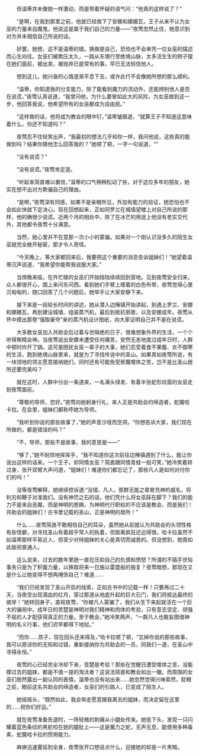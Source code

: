 　　但温蒂并未像她一样激动，而是带着怀疑的语气问：“他真的这样说了？”

　　“是啊，在我到那里之前，他就已经救下了安娜和娜娜瓦，王子从来不认为女巫的力量来自魔鬼，他说这是属于我们自己的力量——”夜莺忽然止住，她意识到对方并未相信自己所说的话。

　　好罢，她想，这不是温蒂的错。换做是自己，恐怕也不会单凭一位女巫的描述而心生向往。女巫们被欺压太久，一路从东境行至绝境山脉，太多活生生的例子摆在她们面前，被出卖，被抛弃已是常有的事，早已无法轻信他人。

　　想到这儿，她兴奋的心情逐渐平息下去，或许此行不会像她所想的那么顺利。

　　“温蒂，你知道我的分支能力，除了能看到魔力的流动外，还能辨别他人是否在说谎，”夜莺认真说道，“我曾问他，为什么要冒如此大的风险，为女巫做到这一步，他回答我说，他希望所有的女巫都成为自由民。”

　　“这样做的话，他将成为教会的眼中钉，”温蒂皱眉道，“就算王子不知道这意味着什么，你还不知道吗？”

　　夜莺忍不住轻笑出声，“我最初的想法几乎和你一样，我问他说，这些真的能做到吗？结果你猜他怎么回答我的？”她顿了顿，一字一句说道，“”

　　“没有说谎？”

　　“没有说谎。”夜莺肯定道。

　　“听起来简直难以置信，”温蒂的口气稍稍松动了些，对于这位多年的朋友，她实在想不出对方欺骗自己的理由。

　　“是啊，”夜莺深有同感，如果不是亲眼所见，外加有能力的验证，她恐怕也不会如此快就下定决心。现在回想起来，正如同罗兰在城墙望楼上对自己所说的那样，他的确很少说谎。近两个月的相处中，除了在冰芒的用途上他没有老实交代外，其他都令夜莺十分满意。

　　当然，她心里并不在意那一次小小的蒙骗。如果对一个刚认识没多久的陌生女巫就完全敞开秘密，那才令人奇怪。

　　“今天晚上，等大家都回来后，我要把这个重要的消息告诉姐妹们！”她望着温蒂沉声说道，“我希望你能帮我说服大家。”

　　当傍晚来临，在外忙碌的女巫们开始陆陆续续回到营地。见到夜莺安全归来，众人都很开心，围上来问东问西。看到她们手臂上缠着的白色布带，夜莺觉得心里沉甸甸的，随口回答了几个问题后，她举手让大家安静下来。

　　接下来是一段较长时间的讲述，她从潜入边陲镇开始讲起，到遇上罗兰、安娜和娜娜瓦，再到建设城墙、组装蒸汽机，最后到抵抗邪兽，以及安娜成年。夜莺从怀中摸出那卷“强取豪夺”来的蒸汽机设计图纸，向大家证明自己并不是在说谎。

　　大多数女巫加入共助会后过着与世隔绝的日子，很难想象外界的生活，一个个听得聚精会神。当夜莺说出安娜未遭受任何痛苦，安然无恙地度过成年日时，人群中顿时炸开了锅。这可是困扰女巫一辈子的大事，她们忍受着食不果腹、衣不御寒的生活，跑到绝境山脉里来，就是为了寻找传说中的圣山。如果真如夜莺所说，有一块领地的领主愿意接纳她们，同时还有可能免受邪魔噬体之苦，岂不是比圣山居所还要完美吗？

　　就在这时，人群中分出一条道来，一名满头绿发、有着半张蛇形纹面的女巫走到夜莺面前。

　　“尊敬的导师，您好。”夜莺向她躬身行礼，来人正是共助会的缔造者，蛇魔哈卡拉。在会里，姐妹们都称呼她为导师。

　　“我听到你说的那些故事了，”她的声音沙哑而空洞，“你想告诉大家，我们现在所做的，都是错误的吗？”

　　“不，导师，那些不是故事，我的意思是——”

　　“够了，”她不耐烦地挥挥手，“我不知道你这次前往边陲镇遇到了什么，能让你说出这样的话来。一个王子，却同情女巫？简直跟同情青蛙一般可笑，”她冷笑着转过身，张开双臂大声问道，“姐妹们！难道你们都忘记了，那些凡人是如何对付你们的吗！”

　　没等夜莺解释，她继续控诉道:“没错，凡人，那群无能之辈冒充神的威名，将利刃和鞭子对准我们。没有神罚之石的话，他们凭什么将女巫踩在脚下？我们的能力不是来自恶魔，而是神明的恩赐，为神明代行职权的不应该是教会，而是我们！共助会的姐妹们！古书里记载的圣山，正是神明的居所！”

　　什么……夜莺简直不敢相信自己的耳朵，虽然她从前就认为共助会的头领性格有些怪僻，对寻找圣山有着超乎常人的执着，但距离疯狂还远得很。哈卡拉虽然不如温蒂那样平易近人，但至少对待姐妹的关心是真切而诚恳的。但没想到，她竟如此敌视普通人。

　　这么说来，过去的数年里她一直在压抑自己的仇恨和愤怒？所谓的不插手世俗事务只是为了积蓄力量，以换取将来一日施以雷霆般的报复？夜莺暗想，那现在又是什么让她变得不想再掩饰自己？难道……

　　“我们已经发现了圣山开启的线索，正如古书中的记载一样！只要再过二十天，当夜空出现滴血的红月，穿过那道从地底升起的巨大石门，我们将抵达最终的彼岸！”她转回身子，直视夜莺，“你被凡人蒙骗了，我们从生下来起就活在一个巨大的骗局中。成年日的苦楚是神明对我们精神和肉体的考验，只有意志坚定、顽强不屈的人才配获得真正的力量。至于教会，”她冷笑两声，“一群凡人也敢妄图借神明的名义行事，他们迟早都得下地狱。”

　　“而你……孩子，现在回头还来得及，”哈卡拉顿了顿，“忘掉你说的那些故事，我可以原谅你的无知和过错，重新接纳你为共助会的一员，同我们一道，在圣山中寻得永恒。”

　　夜莺的心已经完全冷却下来，苦楚是考验？那些在觉醒日遭受噬体之苦，没能撑过去的姐妹，都是不值一提的淘汰者？这说法简直和教会如出一辙。而周围的女巫们居然露出一副认同的表情，温蒂也没有站出来……她忽然觉得兴味索然，眨眼之前，眼前这名共助会的缔造者，女巫们的引路人，已变成了陌生人。

　　她摇摇头，“既然如此，我会带走愿意跟我离去的姐妹，而决定留在这里的……祝你们好运。”

　　就在夜莺准备告退时，一阵轻微的刺痛从小腿处传来。她低下头，发现一只闪耀着蓝色条纹的黑蛇咬在她的腿肚上——这是魔力之蛇，无声无息，能使用多种毒素，蛇魔哈卡拉的惯用能力。

　　麻痹迅速蔓延到全身，夜莺张开口想说点什么，迎接她的却是一片黑暗。
